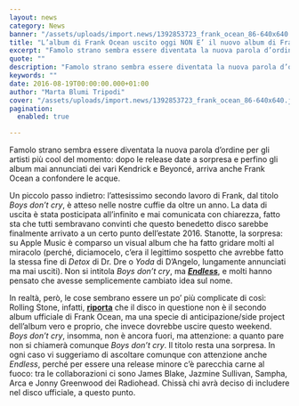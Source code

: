 ```yaml
---
layout: news
category: News
banner: "/assets/uploads/import.news/1392853723_frank_ocean_86-640x640.jpg"
title: "L’album di Frank Ocean uscito oggi NON E’ il nuovo album di Frank Ocean"
excerpt: "Famolo strano sembra essere diventata la nuova parola d’ordine per gli artisti più cool del momento: dopo le release date a sorpresa e perfino gli album mai annunciati dei vari Kendrick e Beyoncé, arriva anche Frank Ocean a confondere le acque. Un piccolo passo indietro: l’attesissimo secondo lavoro di Frank, dal titolo Boys don’t cry, [&hellip"
quote: ""
description: "Famolo strano sembra essere diventata la nuova parola d’ordine per gli artisti più cool del momento: dopo le release date a sorpresa e perfino gli album mai annunciati dei vari Kendrick e Beyoncé, arriva anche Frank Ocean a confondere le acque. Un piccolo passo indietro: l’attesissimo secondo lavoro di Frank, dal titolo Boys don’t cry, [&hellip"
keywords: ""
date: 2016-08-19T00:00:00.000+01:00
author: "Marta Blumi Tripodi"
cover: "/assets/uploads/import.news/1392853723_frank_ocean_86-640x640.jpg"
pagination:
  enabled: true

---
```


Famolo strano sembra essere diventata la nuova parola d’ordine per gli artisti più cool del momento: dopo le release date a sorpresa e perfino gli album mai annunciati dei vari Kendrick e Beyoncé, arriva anche Frank Ocean a confondere le acque.

Un piccolo passo indietro: l’attesissimo secondo lavoro di Frank, dal titolo _Boys don’t cry_, è atteso nelle nostre cuffie da oltre un anno. La data di uscita è stata posticipata all’infinito e mai comunicata con chiarezza, fatto sta che tutti sembravano convinti che questo benedetto disco sarebbe finalmente arrivato a un certo punto dell’estate 2016\. Stanotte, la sorpresa: su Apple Music è comparso un visual album che ha fatto gridare molti al miracolo (perché, diciamocelo, c’era il legittimo sospetto che avrebbe fatto la stessa fine di _Detox_ di Dr. Dre o _Yoda_ di D’Angelo, lungamente annunciati ma mai usciti). Non si intitola _Boys don’t cry_, ma [**_Endless_**](https://itunes.apple.com/us/music-video/endless/id1143705097), e molti hanno pensato che avesse semplicemente cambiato idea sul nome.

In realtà, però, le cose sembrano essere un po’ più complicate di così: Rolling Stone, infatti, [**riporta**](https://www.rollingstone.com/music/news/watch-frank-oceans-endless-visual-album-stream-w435308) che il disco in questione non è il secondo album ufficiale di Frank Ocean, ma una specie di anticipazione/side project dell’album vero e proprio, che invece dovrebbe uscire questo weekend. _Boys don’t cry_, insomma, non è ancora fuori, ma attenzione: a quanto pare non si chiamerà comunque _Boys don’t cry_. Il titolo resta una sorpresa. In ogni caso vi suggeriamo di ascoltare comunque con attenzione anche _Endless_, perché per essere una release minore c’è parecchia carne al fuoco: tra le collaborazioni ci sono James Blake, Jazmine Sullivan, Sampha, Arca e Jonny Greenwood dei Radiohead. Chissà chi avrà deciso di includere nel disco ufficiale, a questo punto.